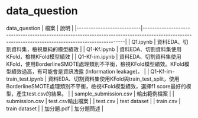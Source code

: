 # data_question
data_question
| 檔案                      | 說明                                                                                                                                               |
|---------------------------|----------------------------------------------------------------------------------------------------------------------------------------------------|
| Q1.ipynb                  | 資料EDA、切割資料集，檢視單純的模型績效                                                                                                            |
| Q1-Kf.ipynb               | 資料EDA、切割資料集使用KFold，檢視KFold模型績效                                                                                                    |
| Q1-Kf-im.ipynb            | 資料EDA、切割資料集使用KFold，使用BorderlineSMOTE處理類別不平衡，檢視KFold模型績效。KFold模型績效過高，有可能會是資訊洩露 (Information leakage)。  |
| Q1-Kf-im-train_test.ipynb | 資料EDA、切割資料集使用KFold與train_test_split，使用BorderlineSMOTE處理類別不平衡，檢視KFold模型績效，選擇f1 score最好的模型，產生test.csv的結果。 |
| sample_submission.csv     | 輸出範例檔案                                                                                                                                       |
| submission.csv            | test.csv輸出檔案                                                                                                                                   |
| test.csv                  | test dataset                                                                                                                                       |
| train.csv                 | train dataset                                                                                                                                      |
| 加分題.pdf                 | 加分題簡述                                                                                         |

